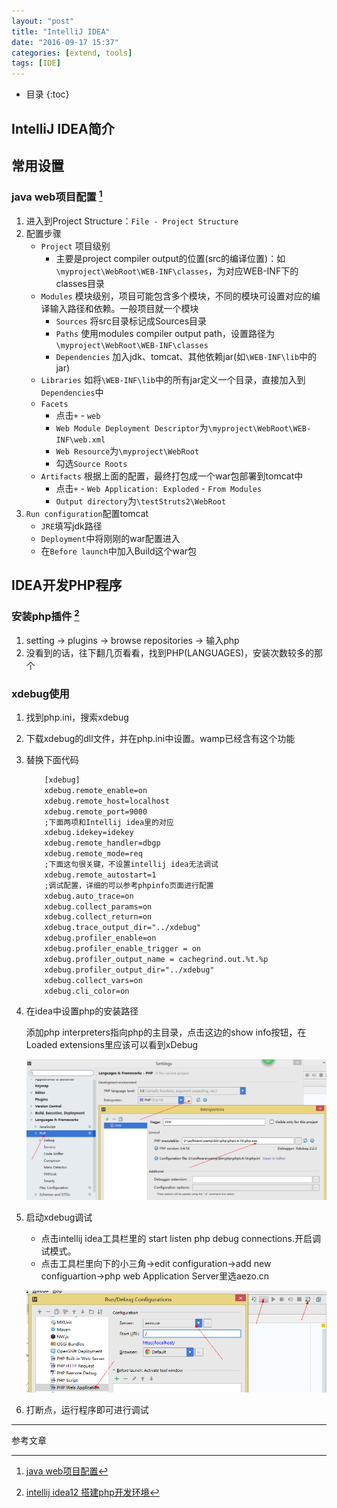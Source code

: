 ```yaml
---
layout: "post"
title: "IntelliJ IDEA"
date: "2016-09-17 15:37"
categories: [extend, tools]
tags: [IDE]
---
```


* 目录
{:toc}

## IntelliJ IDEA简介

## 常用设置

### java web项目配置 [^1]

1. 进入到Project Structure：`File - Project Structure`
2. 配置步骤
    - `Project` 项目级别
        - 主要是project compiler output的位置(src的编译位置)：如`\myproject\WebRoot\WEB-INF\classes`，为对应WEB-INF下的classes目录
    - `Modules` 模块级别，项目可能包含多个模块，不同的模块可设置对应的编译输入路径和依赖。一般项目就一个模块
        - `Sources` 将src目录标记成Sources目录
        - `Paths` 使用modules compiler output path，设置路径为`\myproject\WebRoot\WEB-INF\classes`
        - `Dependencies` 加入jdk、tomcat、其他依赖jar(如`\WEB-INF\lib`中的jar)
    - `Libraries` 如将`\WEB-INF\lib`中的所有jar定义一个目录，直接加入到`Dependencies`中
    - `Facets`
        - 点击`+` - `web`
        - `Web Module Deployment Descriptor`为`\myproject\WebRoot\WEB-INF\web.xml`
        - `Web Resource`为`\myproject\WebRoot`
        - 勾选`Source Roots`
    - `Artifacts` 根据上面的配置，最终打包成一个war包部署到tomcat中
        - 点击`+` - `Web Application: Exploded` - `From Modules`
        - `Output directory`为`\testStruts2\WebRoot`
3. `Run configuration`配置tomcat
    - `JRE`填写jdk路径
    - `Deployment`中将刚刚的war配置进入
    - 在`Before launch`中加入Build这个war包

## IDEA开发PHP程序

### 安装php插件 [^2]

1. setting -> plugins -> browse repositories -> 输入php
2. 没看到的话，往下翻几页看看，找到PHP(LANGUAGES)，安装次数较多的那个

### xdebug使用

1. 找到php.ini，搜索xdebug
2. 下载xdebug的dll文件，并在php.ini中设置。wamp已经含有这个功能
3. 替换下面代码

    ```html
        [xdebug]  
        xdebug.remote_enable=on  
        xdebug.remote_host=localhost  
        xdebug.remote_port=9000  
        ;下面两项和Intellij idea里的对应  
        xdebug.idekey=idekey  
        xdebug.remote_handler=dbgp  
        xdebug.remote_mode=req  
        ;下面这句很关键，不设置intellij idea无法调试  
        xdebug.remote_autostart=1  
        ;调试配置，详细的可以参考phpinfo页面进行配置  
        xdebug.auto_trace=on  
        xdebug.collect_params=on  
        xdebug.collect_return=on  
        xdebug.trace_output_dir="../xdebug"  
        xdebug.profiler_enable=on  
        xdebug.profiler_enable_trigger = on
        xdebug.profiler_output_name = cachegrind.out.%t.%p
        xdebug.profiler_output_dir="../xdebug"  
        xdebug.collect_vars=on  
        xdebug.cli_color=on
    ```

4. 在idea中设置php的安装路径

    添加php interpreters指向php的主目录，点击这边的show info按钮，在Loaded extensions里应该可以看到xDebug

    ![php-xdebug](/data/images/2016/09/php-xdebug.png)

5. 启动xdebug调试
    - 点击intellij idea工具栏里的 start listen php debug connections.开启调试模式。
    - 点击工具栏里向下的小三角->edit configuration->add new configuartion->php web Application Server里选aezo.cn

    ![php-xdebug](/data/images/2016/09/php-xdebug2.png)

6. 打断点，运行程序即可进行调试










---

参考文章

[^1]: [java web项目配置](https://github.com/judasn/IntelliJ-IDEA-Tutorial/blob/newMaster/eclipse-java-web-project-introduce.md)
[^2]: [intellij idea12 搭建php开发环境](http://blog.csdn.net/ysjjovo/article/details/13292787)
